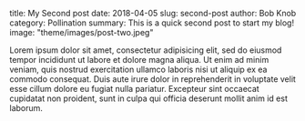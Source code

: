 title: My Second post
date: 2018-04-05
slug: second-post
author: Bob Knob
category: Pollination
summary: This is a quick second post to start my blog!
image: "theme/images/post-two.jpeg"

Lorem ipsum dolor sit amet, consectetur adipisicing elit, sed do eiusmod
tempor incididunt ut labore et dolore magna aliqua. Ut enim ad minim veniam,
quis nostrud exercitation ullamco laboris nisi ut aliquip ex ea commodo
consequat. Duis aute irure dolor in reprehenderit in voluptate velit esse
cillum dolore eu fugiat nulla pariatur. Excepteur sint occaecat cupidatat non
proident, sunt in culpa qui officia deserunt mollit anim id est laborum.
